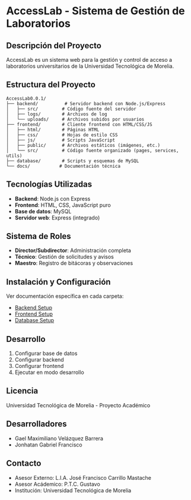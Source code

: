 # AccessLab - Sistema de Gestión de Laboratorios

## Descripción del Proyecto
AccessLab es un sistema web para la gestión y control de acceso a laboratorios universitarios de la Universidad Tecnológica de Morelia.

## Estructura del Proyecto

```
AccessLab0.0.1/
├── backend/          # Servidor backend con Node.js/Express
│   ├── src/         # Código fuente del servidor
│   ├── logs/        # Archivos de log
│   └── uploads/     # Archivos subidos por usuarios
├── frontend/        # Cliente frontend con HTML/CSS/JS
│   ├── html/        # Páginas HTML
│   ├── css/         # Hojas de estilo CSS
│   ├── js/          # Scripts JavaScript
│   ├── public/      # Archivos estáticos (imágenes, etc.)
│   └── src/         # Código fuente organizado (pages, services, utils)
├── database/        # Scripts y esquemas de MySQL
└── docs/           # Documentación técnica
```

## Tecnologías Utilizadas
- **Backend**: Node.js con Express
- **Frontend**: HTML, CSS, JavaScript puro
- **Base de datos**: MySQL
- **Servidor web**: Express (integrado)

## Sistema de Roles
- **Director/Subdirector**: Administración completa
- **Técnico**: Gestión de solicitudes y avisos
- **Maestro**: Registro de bitácoras y observaciones

## Instalación y Configuración
Ver documentación específica en cada carpeta:
- [Backend Setup](./backend/README.md)
- [Frontend Setup](./frontend/README.md)
- [Database Setup](./database/README.md)

## Desarrollo
1. Configurar base de datos
2. Configurar backend
3. Configurar frontend
4. Ejecutar en modo desarrollo

## Licencia
Universidad Tecnológica de Morelia - Proyecto Académico

## Desarrolladores
- Gael Maximiliano Velázquez Barrera
- Jonhatan Gabriel Francisco

## Contacto
- Asesor Externo: L.I.A. José Francisco Carrillo Mastache
- Asesor Acádemico: P.T.C. Gustavo
- Institución: Universidad Tecnológica de Morelia
